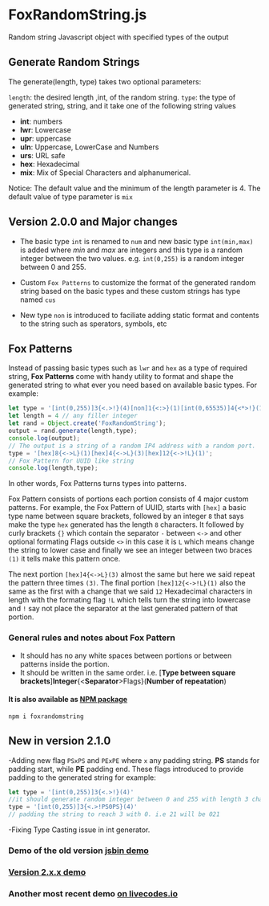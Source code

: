 # FoxRandomString.js
Random string Javascript object with specified types of the output

## Generate Random Strings

The generate(length, type) takes two optional parameters:

`length`: the desired length ,int, of the random string.
`type`: the type of generated string, string, and it take one of the following string values


* **int**: numbers
* **lwr**: Lowercase
* **upr**: uppercase
* **uln**: Uppercase, LowerCase and Numbers
* **urs**: URL safe
* **hex**: Hexadecimal
* **mix**: Mix of Special Characters and alphanumerical.

Notice: The default value and the minimum of the length parameter is 4. The default value of type parameter is `mix` 

## Version 2.0.0 and Major changes

* The basic type `int` is renamed to `num` and new basic type `int(min,max)` is added where *min* and *max* are integers and this type is a random integer between the two values. e.g. `int(0,255)` is a random integer between 0 and 255.

* Custom `Fox Patterns` to customize the format of the generated random string based on the basic types and these custom strings has type named `cus`

* New type `non` is introduced to faciliate adding static format and contents to the string such as sperators, symbols, etc

## Fox Patterns

Instead of passing basic types such as `lwr` and `hex` as a type of required string, **Fox Patterns** come with handy utility to format and shape the generated string to what ever you need based on available basic types. For example:

```javascript
let type = '[int(0,255)]3{<.>!}(4)[non]1{<:>}(1)[int(0,65535)]4{<*>!}(1)';
let length = 4 // any filler integer
let rand = Object.create('FoxRandomString');
output = rand.generate(length,type);
console.log(output);
// The output is a string of a random IP4 address with a random port.
type = '[hex]8{<->L}(1)[hex]4{<->L}(3)[hex]12{<->!L}(1)';
// Fox Pattern for UUID like string
console.log(length,type);
```
In other words, Fox Patterns turns types into patterns.

Fox Pattern consists of portions each portion consists of 4 major custom patterns.
For example, the Fox Pattern of UUID, starts with `[hex]` a basic type name between square brackets, followed by an integer `8` that says make the type `hex` generated has the length `8` characters. It followed by curly brackets `{}` which contain the separator `-` between `<->` and other optional formating Flags outside `<>` in this case it is `L` which means change the string to lower case and finally we see an integer between two braces `(1)` it tells make this pattern once.


The next portion `[hex]4{<->L}(3)` almost the same but here we said repeat the pattern three times `(3)`. The final portion `[hex]12{<->!L}(1)` also the same as the first with a change that we said `12` Hexadecimal characters in length with the formating flag `!L` which tells turn the string into lowercase and `!` say not place the separator at the last generated pattern of that portion.

### General rules and notes about Fox Pattern

* It should has no any white spaces between portions or between patterns inside the portion.
* It should be written in the same order. i.e. 
  \[**Type between square brackets**\]**Integer**{\<**Separator**\>Flags}\(**Number of repeatation**\)
  


#### It is also available as [**NPM package**](https://www.npmjs.com/package/foxrandomstring)
```
npm i foxrandomstring
```

  
## New in version 2.1.0

-Adding new flag `PSxPS` and `PExPE` where `x` any padding string. **PS** stands for padding start, while **PE** padding end. These flags introduced to provide padding to the generated string for example:

```javascript
let type = '[int(0,255)]3{<.>!}(4)'
//it should generate random integer between 0 and 255 with length 3 characters. However, if the string is, for example, 21! 
type = '[int(0,255)]3{<.>!PS0PS}(4)'
// padding the string to reach 3 with 0. i.e 21 will be 021
```
-Fixing Type Casting issue in int generator.

### Demo of the old version [jsbin demo](https://jsbin.com/baxubaf/1/edit?html,js,output)

### [Version 2.x.x demo](https://55h27v-1234.csb.app/)
### Another most recent demo [on livecodes.io](https://v22.livecodes.io/?x=id/3ithhng97w9)
